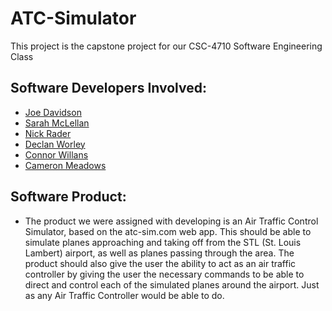 # ATC-Simulator
 This project is the capstone project for our CSC-4710 Software Engineering Class

 ## Software Developers Involved: 

 - [Joe Davidson](https://www.linkedin.com/in/joseph-davidson-00/)
 - [Sarah McLellan](https://www.linkedin.com/in/sarah-mclellan/)
 - [Nick Rader](https://www.linkedin.com/in/nicholas-rader/)
 - [Declan Worley](https://www.linkedin.com/in/declanworley/)
 - [Connor Willans](https://github.com/ConnorWillans) 
 - [Cameron Meadows](https://github.com/CameronMeadows)

 ## Software Product: 
 - The product we were assigned with developing is an Air Traffic Control Simulator, based on the atc-sim.com web app. This should be able to simulate planes approaching and taking off from the STL (St. Louis Lambert) airport, as well as planes passing through the area. The product should also give the user the ability to act as an air traffic controller by giving the user the necessary commands to be able to direct and control each of the simulated planes around the airport. Just as any Air Traffic Controller would be able to do. 
